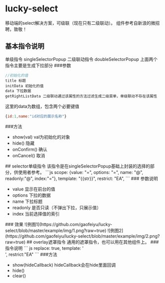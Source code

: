lucky-select
===
移动端的select解决方案，可级联（现在只有二级联动）。
组件参考自新浪的微招聘，致敬！

## 基本指令说明
单级指令 singleSelectorPopup
二级联动指令 doubleSelectorPopup
上面两个指令主要是生成下拉部分
###参数
```js
//初始化的值
title 标题
initData 初始化的值
data 下拉数据
getRightListData 二级联动通过该属性的方法过滤生成二级菜单，单级联动不存在该属性
```
这里的data为数组，包含两个必要键值
```js
{id:1,name:"id对应的展示名称"}
```
###方法
<ul>
	<li>show(val) val为初始化的对象</li>
	<li>hide() 隐藏</li>
	<li>onConfirm() 确认</li>
	<li>onCancel() 取消</li>
</ul>
## selector单级指令
该指令是在singleSelectorPopup基础上封装的选择的部分，供使用者参考。
```js
        scope: {value: "=", options: "=", name: "@", readonly:"@", index:"="},
        template: "<span class='selector' ng-click='showPopup();'>{{str}}</span>",
        restrict: "EA",
```
### 参数说明
<ul>
	<li>value 显示在前台的值</li>
	<li>options 下拉的数据</li>
	<li>name 下拉标题</li>
	<li>readonly 是否只读（不弹出下拉，只展示值）</li>
	<li>index 当前选择值的索引</li>
</ul>
### 效果
![例图1](https://github.com/gaofeiyu/lucky-select/blob/master/example/img/1.png?raw=true)
![例图2](https://github.com/gaofeiyu/lucky-select/blob/master/example/img/2.png?raw=true)
## overlay遮罩指令
通用的遮罩指令，也可以用在其他组件上。
###指令说明
``` js
replace: true,
template: '<div id="overlay"  ng-click="bindClick();"></div>',
restrict:"EA"
```
###方法
<ul>
	<li>show(hideCallback) hideCallback会在hide里面回调</li>
	<li>hide()</li>
	<li>clear()</li>
</ul>




